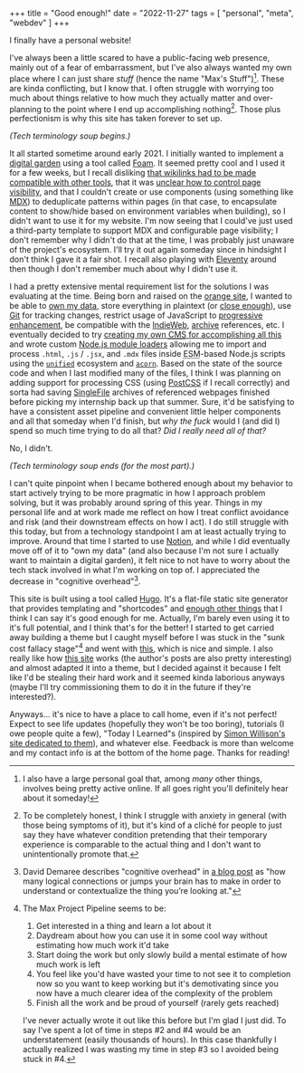 +++
title = "Good enough!"
date = "2022-11-27"
tags = [
  "personal",
  "meta",
  "webdev"
]
+++

I finally have a personal website!

<!--more-->

I've always been a little scared to have a public-facing web presence, mainly out of a fear of embarrassment, but I've also always wanted my own place where I can just share _stuff_ (hence the name "Max's Stuff")[^0]. These are kinda conflicting, but I know that. I often struggle with worrying too much about things relative to how much they actually matter and over-planning to the point where I end up accomplishing nothing[^1]. Those plus perfectionism is why this site has taken forever to set up.

[^0]: I also have a large personal goal that, among _many_ other things, involves being pretty active online. If all goes right you'll definitely hear about it someday!

[^1]: To be completely honest, I think I struggle with anxiety in general (with those being symptoms of it), but it's kind of a cliché for people to just say they have whatever condition pretending that their temporary experience is comparable to the actual thing and I don't want to unintentionally promote that.

_(Tech terminology soup begins.)_

It all started sometime around early 2021. I initially wanted to implement a [digital garden](https://maggieappleton.com/garden-history) using a tool called [Foam](https://foambubble.github.io/foam/). It seemed pretty cool and I used it for a few weeks, but I recall disliking [that wikilinks had to be made compatible with other tools](https://foambubble.github.io/foam/user/features/wikilinks#markdown-compatibility), that it was [unclear how to control page visibility](https://github.com/foambubble/foam/issues/149), and that I couldn't create or use components (using something like [MDX](https://mdxjs.com)) to deduplicate patterns within pages (in that case, to encapsulate content to show/hide based on environment variables when building), so I didn't want to use it for my website. I'm now seeing that I could've just used a third-party template to support MDX and configurable page visibility; I don't remember why I didn't do that at the time, I was probably just unaware of the project's ecosystem. I'll try it out again someday since in hindsight I don't think I gave it a fair shot. I recall also playing with [Eleventy](https://www.11ty.dev) around then though I don't remember much about why I didn't use it.

I had a pretty extensive mental requirement list for the solutions I was evaluating at the time. Being born and raised on the [orange site](https://news.ycombinator.com), I wanted to be able to [own my data](https://indieweb.org/own_your_data), store everything in plaintext (or [close enough](https://en.wikipedia.org/wiki/Markdown)), use [Git](https://git-scm.com) for tracking changes, restrict usage of JavaScript to [progressive enhancement](https://en.wikipedia.org/wiki/Progressive_enhancement), be compatible with the [IndieWeb](https://indieweb.org/Category:building-blocks), [archive](https://www.gwern.net/Archiving-URLs) references, etc. I eventually decided to try [creating my own <abbr title="content management system">CMS</abbr> for accomplishing all this](https://github.com/themaxdavitt/hast-stuff) and wrote custom [Node.js module loaders](https://nodejs.org/docs/latest-v18.x/api/esm.html#loaders) allowing me to import and process `.html`, `.js` / `.jsx`, and `.mdx` files inside <abbr title="EcmaScript module">ESM</abbr>-based Node.js scripts using the [`unified`](https://unifiedjs.com) ecosystem and [`acorn`](https://github.com/acornjs/acorn). Based on the state of the source code and when I last modified many of the files, I think I was planning on adding support for processing CSS (using [PostCSS](https://postcss.org) if I recall correctly) and sorta had saving [SingleFile](https://github.com/gildas-lormeau/SingleFile) archives of referenced webpages finished before picking my internship back up that summer. Sure, it'd be satisfying to have a consistent asset pipeline and convenient little helper components and all that someday when I'd finish, but _why the fuck_ would I (and did I) spend so much time trying to do all that? _Did I really need all of that?_ 

No, I didn't.

_(Tech terminology soup ends (for the most part).)_

I can't quite pinpoint when I became bothered enough about my behavior to start actively trying to be more pragmatic in how I approach problem solving, but it was probably around spring of this year. Things in my personal life and at work made me reflect on how I treat conflict avoidance and risk (and their downstream effects on how I act). I do still struggle with this today, but from a technology standpoint I am at least actually trying to improve. Around that time I started to use [Notion](https://www.notion.so), and while I did eventually move off of it to "own my data" (and also because I'm not sure I actually want to maintain a digital garden), it felt nice to not have to worry about the tech stack involved in what I'm working on top of. I appreciated the decrease in "cognitive overhead"[^2].

[^2]: David Demaree describes "cognitive overhead" in [a blog post](https://web.archive.org/web/20210327093208/https://log.demaree.me/notes/2011/google-and-cognitive-overhead/) as "how many logical connections or jumps your brain has to make in order to understand or contextualize the thing you’re looking at."

This site is built using a tool called [Hugo](https://gohugo.io). It's a flat-file static site generator that provides templating and "shortcodes" and [enough other things](https://gohugo.io/about/features/) that I think I can say it's good enough for me. Actually, I'm barely even using it to it's full potential, and I think that's for the better! I started to get carried away building a theme but I caught myself before I was stuck in the "sunk cost fallacy stage"[^3] and went with [this](https://themes.gohugo.io/themes/hugo-bearblog/), which is nice and simple. I also really like how [this site](https://seirdy.one) works (the author's posts are also pretty interesting) and almost adapted it into a theme, but I decided against it because I felt like I'd be stealing their hard work and it seemed kinda laborious anyways (maybe I'll try commissioning them to do it in the future if they're interested?).

[^3]: The Max Project Pipeline seems to be:

      1. Get interested in a thing and learn a lot about it
      2. Daydream about how you can use it in some cool way without estimating how much work it'd take
      3. Start doing the work but only slowly build a mental estimate of how much work is left
      4. You feel like you'd have wasted your time to not see it to completion now so you want to keep working but it's demotivating since you now have a much clearer idea of the complexity of the problem
      5. Finish all the work and be proud of yourself (rarely gets reached)

      I've never actually wrote it out like this before but I'm glad I just did. To say I've spent a lot of time in steps #2 and #4 would be an understatement (easily thousands of hours). In this case thankfully I actually realized I was wasting my time in step #3 so I avoided being stuck in #4.

Anyways... it's nice to have a place to call home, even if it's not perfect! Expect to see life updates (hopefully they won't be too boring), tutorials (I owe people quite a few), "Today I Learned"s (inspired by [Simon Willison's site dedicated to them](https://til.simonwillison.net)), and whatever else. Feedback is more than welcome and my contact info is at the bottom of the home page. Thanks for reading!
